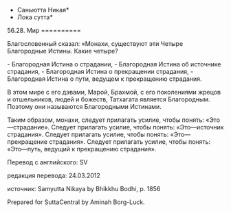 * Саньютта Никая*
* Лока сутта*

56\.28\. Мир
\=\=\=\=\=\=\=\=\=\=

Благословенный сказал: «Монахи, существуют эти Четыре Благородные Истины\. Какие четыре?

\- Благородная Истина о страдании,
\- Благородная Истина об источнике страдания,
\- Благородная Истина о прекращении страдания,
\- Благородная Истина о пути, ведущем к прекращению страдания\.

В этом мире с его дэвами, Марой, Брахмой, с его поколениями жрецов и отшельников, людей и божеств, Татхагата является Благородным\. Поэтому они называются Благородными Истинами\.

Таким образом, монахи, следует прилагать усилие, чтобы понять: «Это—страдание»\. Следует прилагать усилие, чтобы понять: «Это—источник страдания»\. Следует прилагать усилие, чтобы понять: «Это—прекращение страдания»\. Следует прилагать усилие, чтобы понять: «Это—путь, ведущий к прекращению страдания»\.

Перевод с английского: SV

редакция перевода: 24\.03\.2012

источник: Samyutta Nikaya by Bhikkhu Bodhi, p\. 1856

Prepared for SuttaCentral by Aminah Borg\-Luck\.